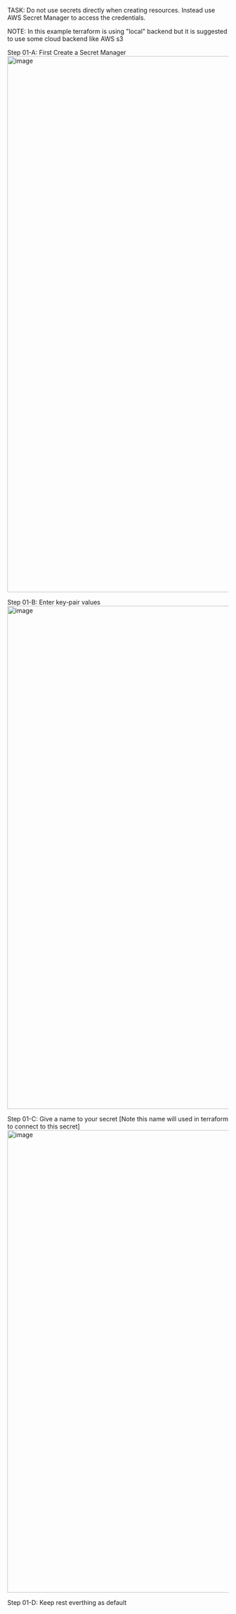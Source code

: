 TASK:
Do not use secrets directly when creating resources.
Instead use AWS Secret Manager to access the credentials.

NOTE:
In this example terraform is using "local" backend but it is suggested to use some cloud backend like AWS s3

Step 01-A:
First Create a Secret Manager
<img width="1217" alt="image" src="https://github.com/tulasyanrohit/terraform_notes/assets/159639918/b836d721-79b8-476a-bef2-0c66e7f00eed">

Step 01-B:
Enter key-pair values
<img width="1142" alt="image" src="https://github.com/tulasyanrohit/terraform_notes/assets/159639918/f77c4c37-a71d-44b7-be9d-426f3b4ea3cb">

Step 01-C:
Give a name to your secret [Note this name will used in terraform to connect to this secret]
<img width="1050" alt="image" src="https://github.com/tulasyanrohit/terraform_notes/assets/159639918/1141a294-732e-43bd-a71c-b1d108c58f50">

Step 01-D:
Keep rest everthing as default
